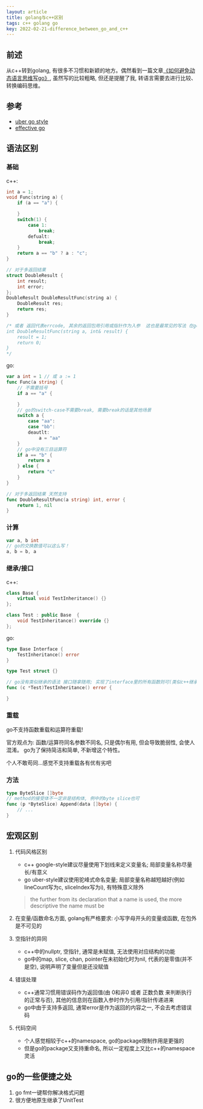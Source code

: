 ```yaml
---
layout: article
title: golang与c++区别
tags: c++ golang go
key: 2022-02-21-difference_between_go_and_c++
---
```


## 前述
从c++转到golang, 有很多不习惯和新颖的地方。偶然看到一篇文章[《如何避免动态语言思维写go》](https://mp.weixin.qq.com/s?__biz=MzUzNTY5MzU2MA==&mid=2247485520&idx=1&sn=b443754b9d1b411d3b19dcd874b236c9&chksm=fa80d9c7cdf750d10a303f4d2a8766efac8f8f09f38e2ae1cbc18017f24fa41428a083e79e5c&token=1604940402&lang=zh_CN#rd), 虽然写的比较粗略, 但还是提醒了我, 转语言需要去进行比较、转换编码思维。

## 参考
- [uber go style](https://github.com/uber-go/guide/blob/master/style.md)
- [effective go](https://go.dev/doc/effective_go)

## 语法区别

### 基础
c++:
```c++
int a = 1;
void Func(string a) {
    if (a == "a") {

    }
    switch(1) {
        case 1:
            break;
        defualt:
            break;
    }
    return a == "b" ? a : "c";
}

// 对于多返回结果
struct DoubleResult {
    int result;
    int error;
};
DoubleResult DoubleResultFunc(string a) {
    DoubleResult res;
    return res;
}

/* 或者 返回代表errcode, 其余的返回包用引用或指针作为入参  这也是最常见的写法 在go中被认为是坏习惯
int DoubleResultFunc(string a, int& result) {
    result = 1;
    return 0;
}
*/

```

go:
```go
var a int = 1 // 或 a := 1
func Func(a string) {
    // 不需要括号
    if a == "a" {

    }
    // go的switch-case不需要break, 需要break的话是其他场景
    switch a {
        case "aa":
        case "bb":
        deautlt:
            a = "aa"
    }
    // go中没有三目运算符
    if a == "b" {
        return a
    } else {
        return "c"
    }
}

// 对于多返回结果 天然支持
func DoubleResultFunc(a string) int, error {
    return 1, nil
}
```

### 计算
```go
var a, b int
// go的交换数值可以这么写！
a, b = b, a
```

### 继承/接口
c++:
```c++
class Base {
    virtual void TestInheritance() {}
};

class Test : public Base  {
    void TestInheritance() override {}
};
```

go:
```go
type Base Interface {
    TestInheritance() error
}

type Test struct {}

// go没有类似继承的语法 接口随拿随用; 实现了interface里的所有函数则可(类似c++继承子类的用法)
func (c *Test)TestInheritance() error {

}
```

### 重载
go不支持函数重载和运算符重载!

官方观点为: 函数/运算符同名参数不同名, 只是偶尔有用, 但会导致脆弱性, 会使人混淆。 go为了保持简洁和简单, 不新增这个特性。

个人不敢苟同...感觉不支持重载各有优有劣吧

### 方法
```go
type ByteSlice []byte
// method的接受体不一定非是结构体, 例中的byte slice也可
func (p *ByteSlice) Append(data []byte) {
    // ...
}
```


## 宏观区别
1. 代码风格区别
   - c++ google-style建议尽量使用下划线来定义变量名; 局部变量名称尽量长/有意义
   - go  uber-style建议使用驼峰式命名变量; 局部变量名称越短越好(例如lineCount写为c, sliceIndex写为i), 有特殊意义除外
   > the further from its declaration that a name is used, the more descriptive the name must be

2. 在变量/函数命名方面, golang有严格要求: 小写字母开头的变量或函数, 在包外是不可见的
   
3. 空指针的异同
   - c++中的nullptr, 空指针, 通常是未赋值, 无法使用对应结构的功能
   - go中的map, slice, chan, pointer在未初始化时为nil, 代表的是零值(并不是空), 说明声明了变量但是还没赋值

4. 错误处理
   - c++通常习惯用错误码作为返回值(由 0和非0 或者 正数负数 来判断执行的正常与否), 其他的信息则在函数入参时作为引用/指针传递进来
   - go中由于支持多返回, 通常error是作为返回的内容之一, 不会去考虑错误码

5. 代码空间
   - 个人感觉相较于c++的namespace, go的package限制作用是更强的
   - 但是go的package又支持重命名, 所以一定程度上又比c++的namespace灵活


## go的一些便捷之处
1. go fmt一键帮你解决格式问题
2. 很方便地原生继承了UnitTest
